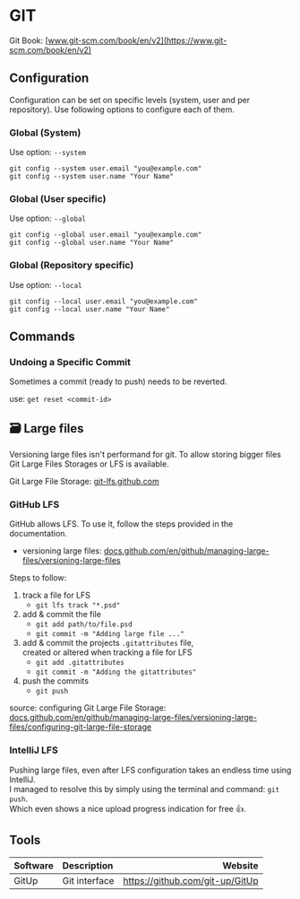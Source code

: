 # GIT

Git Book: [www.git-scm.com/book/en/v2](https://www.git-scm.com/book/en/v2)

## Configuration

Configuration can be set on specific levels (system, user and per repository).
Use following options to configure each of them.

### Global (System)

Use option: `--system`

`git config --system user.email "you@example.com"`  
`git config --system user.name "Your Name"`

### Global (User specific)

Use option: `--global`

`git config --global user.email "you@example.com"`  
`git config --global user.name "Your Name"`

### Global (Repository specific)

Use option: `--local`

`git config --local user.email "you@example.com"`  
`git config --local user.name "Your Name"`

## Commands

### Undoing a Specific Commit

Sometimes a commit (ready to push) needs to be reverted.

use: `get reset <commit-id>`

## 🗃 Large files

Versioning large files isn't performand for git. To allow storing bigger files Git Large Files Storages or LFS is available.

Git Large File Storage: [git-lfs.github.com](https://git-lfs.github.com)

### GitHub LFS

GitHub allows LFS. To use it, follow the steps provided in the documentation.  
- versioning large files: [docs.github.com/en/github/managing-large-files/versioning-large-files](https://docs.github.com/en/github/managing-large-files/versioning-large-files)  

Steps to follow:
1. track a file for LFS
   - `git lfs track "*.psd"`
2. add & commit the file
   - `git add path/to/file.psd`
   - `git commit -m "Adding large file ..."`
3. add & commit the projects `.gitattributes` file,  
   created or altered when tracking a file for LFS
   - `git add .gitattributes`
   - `git commit -m "Adding the gitattributes"`
4. push the commits
   - `git push`

source: configuring Git Large File Storage: [docs.github.com/en/github/managing-large-files/versioning-large-files/configuring-git-large-file-storage](https://docs.github.com/en/github/managing-large-files/versioning-large-files/configuring-git-large-file-storage)

### IntelliJ LFS

Pushing large files, even after LFS configuration takes an endless time using IntelliJ.  
I managed to resolve this by simply using the terminal and command: `git push`.    
Which even shows a nice upload progress indication for free 👍.

## Tools

| Software | Description    | Website  |
| :------- | :------------- | -------: |
| GitUp    | Git interface  | https://github.com/git-up/GitUp |